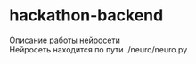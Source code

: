 # hackathon-backend
[Описание работы нейросети](https://colab.research.google.com/drive/1K_QfRN_DRastIo87yG8d8Psg3oZDGL2z?usp=sharing)  
Нейросеть находится по пути ./neuro/neuro.py
